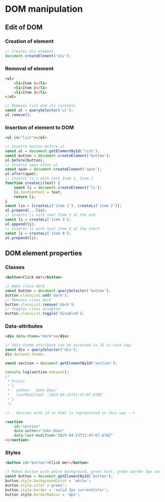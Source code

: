 # DOM manipulation

## Edit of DOM

### Creation of element

```js
// Creates div element
document.createElement('div');
```

### Removal of element

```html
<ul>
    <li>Item 1</li>
    <li>Item 2</li>
    <li>Item 3</li>
</ul>
```

```js
// Removes list and its contents
const ul = querySelector('ul');
ul.remove();
```

### Insertion of element to DOM

```html
<ul id="list"></ul>
```

```js
// Inserts button before ul
const ul = document.getElementById('list');
const button = document.createElement('button');
ul.before(button);
// Inserts span after ul
const span = document.createElement('span');
ul.after(span);
// Inserts li's with text Item 1, Item 2
function createLi(text) {
    const li = document.createElement('li');
    li.textContent = text;
    return li;
}
const lis = [createLi('item 1'), createLi('item 2')];
ul.prepend(...lis);
// Inserts li with text Item 3 at the end
const li = createLi('item 3');
ul.append(li);
// Inserts li with text Item 0 at the start
const li = createLi('item 0');
ul.prepend(li);
```

## DOM element properties

### Classes

```html
<button>Click me!</button>
```

```js
// Adds class dark
const button = document.querySelector('button');
button.classList.add('dark');
// Removes class dark
button.classList.remove('dark');
// Toggles class disabled
button.classList.toggle('disabled');
```

### Data-attributes

```html
<div data-theme="dark"></div>
```

```js
// data-theme attribute can be accessed in JS in such way:
const div = querySelector('div');
div.dataset.theme;
```

```js
const section = document.getElementById('section');

console.log(section.dataset);
/*
 * Prints
 * {
 *   author: 'John Does'
 *   lastModified: '2025-04-23T21:47:07.670Z'
 * }
 */
```

```html
<!-- Section with id in html is represented in this way -->

<section
    id="section"
    data-author="John Does"
    data-last-modified="2025-04-23T21:47:07.670Z"
></section>
```

### Styles

```html
<button id="button">Click me!</button>
```

```js
// Makes button with white background, green text, green border 2px and radius of borders 4px
const button = document.getElementById('button');
button.style.backgroundColor = 'white';
button.style.color ='green';
button.style.border = 'solid 2px currentColor';
button style.borderRadius = '4px';

```
